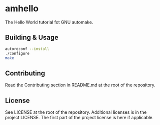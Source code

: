 # amhello

The Hello World tutorial fot GNU automake.

## Building & Usage

```bash
autoreconf --install
./configure
make
```

## Contributing

Read the Contributing section in README.md at the root of the repository.

## License

See LICENSE at the root of the repository. Additional licenses is in the project LICENSE.
The first part of the project license is here if applicable.
